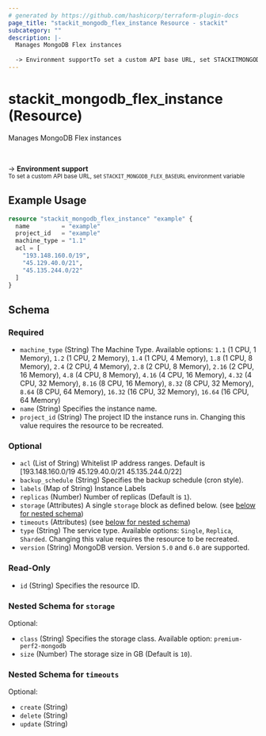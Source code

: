 ```yaml
---
# generated by https://github.com/hashicorp/terraform-plugin-docs
page_title: "stackit_mongodb_flex_instance Resource - stackit"
subcategory: ""
description: |-
  Manages MongoDB Flex instances
  
  -> Environment supportTo set a custom API base URL, set STACKITMONGODBFLEX_BASEURL environment variable
---
```


# stackit_mongodb_flex_instance (Resource)

Manages MongoDB Flex instances

<br />

-> __Environment support__<br /><small>To set a custom API base URL, set <code>STACKIT_MONGODB_FLEX_BASEURL</code> environment variable </small>

## Example Usage

```terraform
resource "stackit_mongodb_flex_instance" "example" {
  name         = "example"
  project_id   = "example"
  machine_type = "1.1"
  acl = [
    "193.148.160.0/19",
    "45.129.40.0/21",
    "45.135.244.0/22"
  ]
}
```

<!-- schema generated by tfplugindocs -->
## Schema

### Required

- `machine_type` (String) The Machine Type. Available options: `1.1` (1 CPU, 1 Memory), `1.2` (1 CPU, 2 Memory), `1.4` (1 CPU, 4 Memory), `1.8` (1 CPU, 8 Memory), `2.4` (2 CPU, 4 Memory), `2.8` (2 CPU, 8 Memory), `2.16` (2 CPU, 16 Memory), `4.8` (4 CPU, 8 Memory), `4.16` (4 CPU, 16 Memory), `4.32` (4 CPU, 32 Memory), `8.16` (8 CPU, 16 Memory), `8.32` (8 CPU, 32 Memory), `8.64` (8 CPU, 64 Memory), `16.32` (16 CPU, 32 Memory), `16.64` (16 CPU, 64 Memory)
- `name` (String) Specifies the instance name.
- `project_id` (String) The project ID the instance runs in. Changing this value requires the resource to be recreated.

### Optional

- `acl` (List of String) Whitelist IP address ranges. Default is [193.148.160.0/19 45.129.40.0/21 45.135.244.0/22]
- `backup_schedule` (String) Specifies the backup schedule (cron style).
- `labels` (Map of String) Instance Labels
- `replicas` (Number) Number of replicas (Default is `1`).
- `storage` (Attributes) A single `storage` block as defined below. (see [below for nested schema](#nestedatt--storage))
- `timeouts` (Attributes) (see [below for nested schema](#nestedatt--timeouts))
- `type` (String) The service type. Available options: `Single`, `Replica`, `Sharded`. Changing this value requires the resource to be recreated.
- `version` (String) MongoDB version. Version `5.0` and `6.0` are supported.

### Read-Only

- `id` (String) Specifies the resource ID.

<a id="nestedatt--storage"></a>
### Nested Schema for `storage`

Optional:

- `class` (String) Specifies the storage class. Available option: `premium-perf2-mongodb`
- `size` (Number) The storage size in GB (Default is `10`).


<a id="nestedatt--timeouts"></a>
### Nested Schema for `timeouts`

Optional:

- `create` (String)
- `delete` (String)
- `update` (String)


